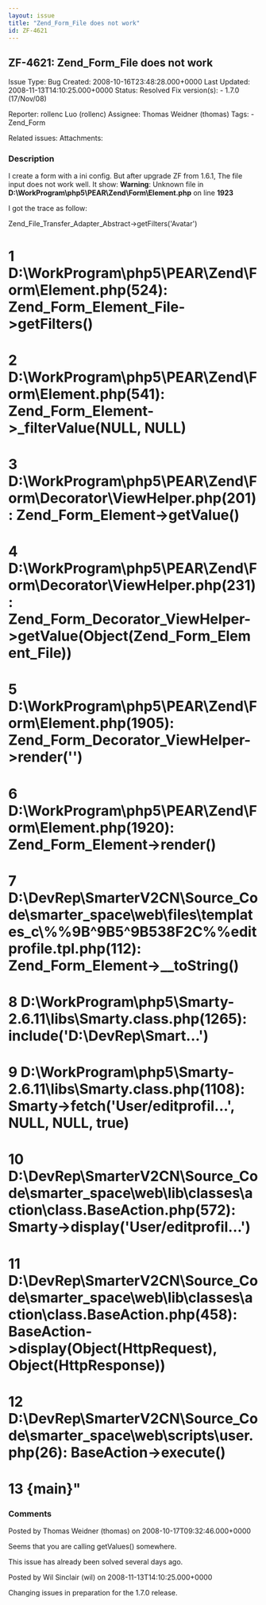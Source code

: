 ```yaml
---
layout: issue
title: "Zend_Form_File does not work"
id: ZF-4621
---
```


ZF-4621: Zend\_Form\_File does not work
---------------------------------------

 Issue Type: Bug Created: 2008-10-16T23:48:28.000+0000 Last Updated: 2008-11-13T14:10:25.000+0000 Status: Resolved Fix version(s): - 1.7.0 (17/Nov/08)
 
 Reporter:  rollenc Luo (rollenc)  Assignee:  Thomas Weidner (thomas)  Tags: - Zend\_Form
 
 Related issues: 
 Attachments: 
### Description

I create a form with a ini config. But after upgrade ZF from 1.6.1, The file input does not work well. It show: **Warning**: Unknown file in **D:\\WorkProgram\\php5\\PEAR\\Zend\\Form\\Element.php** on line **1923**

I got the trace as follow:

Zend\_File\_Transfer\_Adapter\_Abstract->getFilters('Avatar')

1 D:\\WorkProgram\\php5\\PEAR\\Zend\\Form\\Element.php(524): Zend\_Form\_Element\_File->getFilters()
====================================================================================================

2 D:\\WorkProgram\\php5\\PEAR\\Zend\\Form\\Element.php(541): Zend\_Form\_Element->\_filterValue(NULL, NULL)
===========================================================================================================

3 D:\\WorkProgram\\php5\\PEAR\\Zend\\Form\\Decorator\\ViewHelper.php(201): Zend\_Form\_Element->getValue()
==========================================================================================================

4 D:\\WorkProgram\\php5\\PEAR\\Zend\\Form\\Decorator\\ViewHelper.php(231): Zend\_Form\_Decorator\_ViewHelper->getValue(Object(Zend\_Form\_Element\_File))
=========================================================================================================================================================

5 D:\\WorkProgram\\php5\\PEAR\\Zend\\Form\\Element.php(1905): Zend\_Form\_Decorator\_ViewHelper->render('')
===========================================================================================================

6 D:\\WorkProgram\\php5\\PEAR\\Zend\\Form\\Element.php(1920): Zend\_Form\_Element->render()
===========================================================================================

7 D:\\DevRep\\SmarterV2CN\\Source\_Code\\smarter\_space\\web\\files\\templates\_c\\%%9B^9B5^9B538F2C%%editprofile.tpl.php(112): Zend\_Form\_Element->\_\_toString()
===================================================================================================================================================================

8 D:\\WorkProgram\\php5\\Smarty-2.6.11\\libs\\Smarty.class.php(1265): include('D:\\DevRep\\Smart...')
=====================================================================================================

9 D:\\WorkProgram\\php5\\Smarty-2.6.11\\libs\\Smarty.class.php(1108): Smarty->fetch('User/editprofil...', NULL, NULL, true)
===========================================================================================================================

10 D:\\DevRep\\SmarterV2CN\\Source\_Code\\smarter\_space\\web\\lib\\classes\\action\\class.BaseAction.php(572): Smarty->display('User/editprofil...')
=====================================================================================================================================================

11 D:\\DevRep\\SmarterV2CN\\Source\_Code\\smarter\_space\\web\\lib\\classes\\action\\class.BaseAction.php(458): BaseAction->display(Object(HttpRequest), Object(HttpResponse))
==============================================================================================================================================================================

12 D:\\DevRep\\SmarterV2CN\\Source\_Code\\smarter\_space\\web\\scripts\\user.php(26): BaseAction->execute()
===========================================================================================================

13 {main}"
==========

 

 

### Comments

Posted by Thomas Weidner (thomas) on 2008-10-17T09:32:46.000+0000

Seems that you are calling getValues() somewhere.

This issue has already been solved several days ago.

 

 

Posted by Wil Sinclair (wil) on 2008-11-13T14:10:25.000+0000

Changing issues in preparation for the 1.7.0 release.

 

 